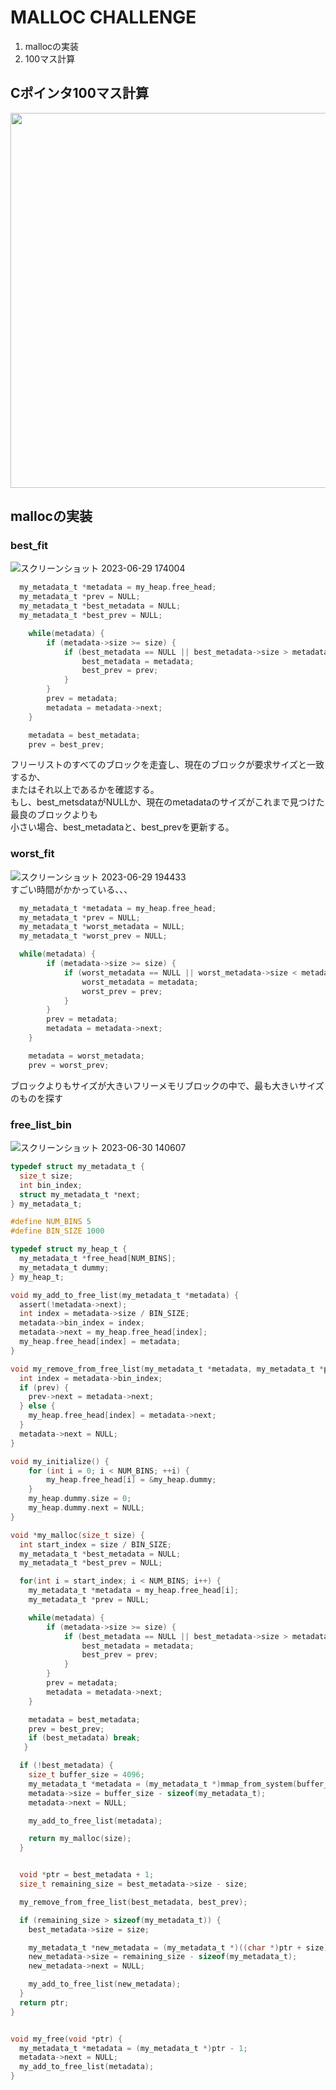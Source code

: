 # MALLOC CHALLENGE
1. mallocの実装</br>
2. 100マス計算

## Cポインタ100マス計算
<img src="https://github.com/marimotona/GoogleSTEP2023/assets/105051587/885f06f0-4004-4f27-828f-ea0fff6a9d00" width="600px">

## mallocの実装

### best_fit
![スクリーンショット 2023-06-29 174004](https://github.com/marimotona/GoogleSTEP2023/assets/105051587/994c9483-f2bf-4bd1-8c47-c33f4597c281)

```c
  my_metadata_t *metadata = my_heap.free_head;
  my_metadata_t *prev = NULL;
  my_metadata_t *best_metadata = NULL;
  my_metadata_t *best_prev = NULL;

    while(metadata) {
        if (metadata->size >= size) {
            if (best_metadata == NULL || best_metadata->size > metadata->size) {
                best_metadata = metadata;
                best_prev = prev;
            }
        }
        prev = metadata;
        metadata = metadata->next;
    }

    metadata = best_metadata;
    prev = best_prev;
```
フリーリストのすべてのブロックを走査し、現在のブロックが要求サイズと一致するか、</br>
またはそれ以上であるかを確認する。</br>
もし、best_metsdataがNULLか、現在のmetadataのサイズがこれまで見つけた最良のブロックよりも</br>
小さい場合、best_metadataと、best_prevを更新する。</br>


### worst_fit
![スクリーンショット 2023-06-29 194433](https://github.com/marimotona/GoogleSTEP2023/assets/105051587/7b564583-1cc3-4a19-a8ea-9a0e8c386bc7)</br>
すごい時間がかかっている、、、

```c
  my_metadata_t *metadata = my_heap.free_head;
  my_metadata_t *prev = NULL;
  my_metadata_t *worst_metadata = NULL;
  my_metadata_t *worst_prev = NULL;

  while(metadata) {
        if (metadata->size >= size) {
            if (worst_metadata == NULL || worst_metadata->size < metadata->size) {
                worst_metadata = metadata;
                worst_prev = prev;
            }
        }
        prev = metadata;
        metadata = metadata->next;
    }

    metadata = worst_metadata;
    prev = worst_prev;
```
ブロックよりもサイズが大きいフリーメモリブロックの中で、最も大きいサイズのものを探す

### free_list_bin
![スクリーンショット 2023-06-30 140607](https://github.com/marimotona/GoogleSTEP2023/assets/105051587/ac6ca229-6700-476e-954e-96e8c7ff9a21)
```c
typedef struct my_metadata_t {
  size_t size;
  int bin_index;
  struct my_metadata_t *next;
} my_metadata_t;

#define NUM_BINS 5
#define BIN_SIZE 1000  

typedef struct my_heap_t {
  my_metadata_t *free_head[NUM_BINS];
  my_metadata_t dummy;
} my_heap_t;

void my_add_to_free_list(my_metadata_t *metadata) {
  assert(!metadata->next);
  int index = metadata->size / BIN_SIZE;
  metadata->bin_index = index;
  metadata->next = my_heap.free_head[index];
  my_heap.free_head[index] = metadata;
}

void my_remove_from_free_list(my_metadata_t *metadata, my_metadata_t *prev) {
  int index = metadata->bin_index;
  if (prev) {
    prev->next = metadata->next;
  } else {
    my_heap.free_head[index] = metadata->next;
  }
  metadata->next = NULL;
}

void my_initialize() {
    for (int i = 0; i < NUM_BINS; ++i) {
        my_heap.free_head[i] = &my_heap.dummy;
    }
    my_heap.dummy.size = 0;
    my_heap.dummy.next = NULL;
}

void *my_malloc(size_t size) {
  int start_index = size / BIN_SIZE;
  my_metadata_t *best_metadata = NULL;
  my_metadata_t *best_prev = NULL;

  for(int i = start_index; i < NUM_BINS; i++) {
    my_metadata_t *metadata = my_heap.free_head[i];
    my_metadata_t *prev = NULL;

    while(metadata) {
        if (metadata->size >= size) {
            if (best_metadata == NULL || best_metadata->size > metadata->size) {
                best_metadata = metadata;
                best_prev = prev;
            }
        }
        prev = metadata;
        metadata = metadata->next;
    }

    metadata = best_metadata;
    prev = best_prev;
    if (best_metadata) break;
   }

  if (!best_metadata) {
    size_t buffer_size = 4096;
    my_metadata_t *metadata = (my_metadata_t *)mmap_from_system(buffer_size);
    metadata->size = buffer_size - sizeof(my_metadata_t);
    metadata->next = NULL;

    my_add_to_free_list(metadata);

    return my_malloc(size);
  }


  void *ptr = best_metadata + 1;
  size_t remaining_size = best_metadata->size - size;

  my_remove_from_free_list(best_metadata, best_prev);

  if (remaining_size > sizeof(my_metadata_t)) {
    best_metadata->size = size;

    my_metadata_t *new_metadata = (my_metadata_t *)((char *)ptr + size);
    new_metadata->size = remaining_size - sizeof(my_metadata_t);
    new_metadata->next = NULL;

    my_add_to_free_list(new_metadata);
  }
  return ptr;
}


void my_free(void *ptr) {
  my_metadata_t *metadata = (my_metadata_t *)ptr - 1;
  metadata->next = NULL;
  my_add_to_free_list(metadata);
}
```
